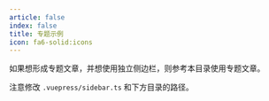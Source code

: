 ```yaml
---
article: false
index: false
title: 专题示例
icon: fa6-solid:icons
---
```


如果想形成专题文章，并想使用独立侧边栏，则参考本目录使用专题文章。

注意修改 `.vuepress/sidebar.ts` 和下方目录的路径。

<!-- markdownlint-disable MD033 -->

<Catalog base='/NAS、服务器和软路由/NAS/' />

<!-- markdownlint-enable MD033 -->
